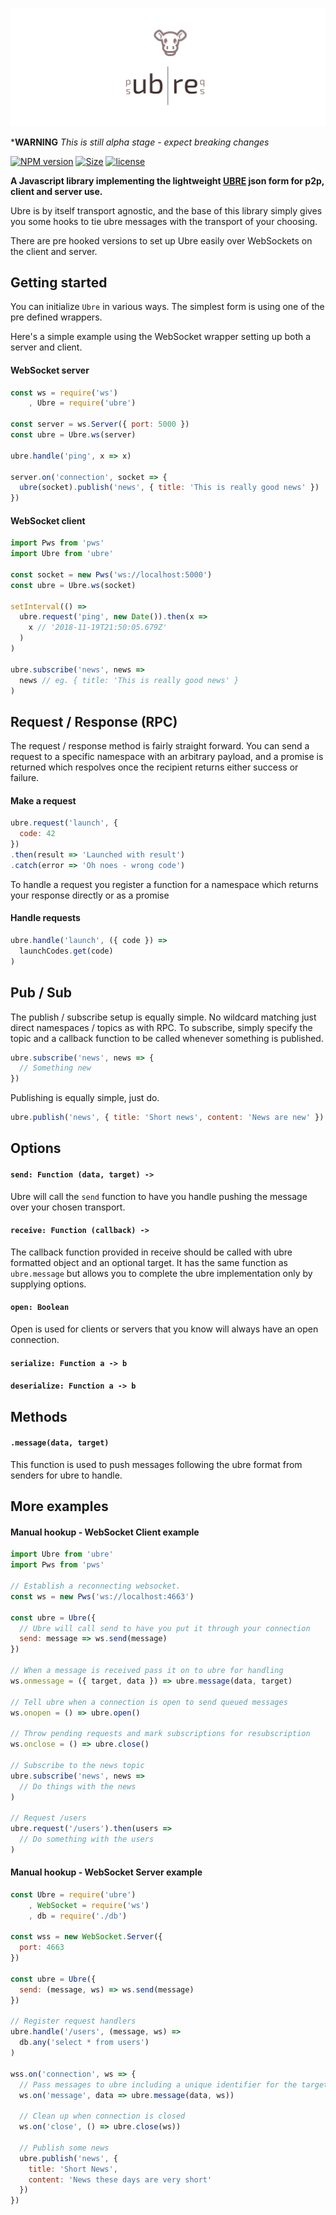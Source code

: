 ![ubre](ubre.svg)

***WARNING** *This is still alpha stage - expect breaking changes*

[![NPM version](https://img.shields.io/npm/v/ubre.svg)](https://www.npmjs.com/package/ubre)
[![Size](https://img.shields.io/bundlephobia/minzip/ubre.svg)]()
[![license](https://img.shields.io/github/license/porsager/ubre.svg)]()

**A Javascript library implementing the lightweight [UBRE](UBRE.md) json form for p2p, client and server use.**

Ubre is by itself transport agnostic, and the base of this library simply gives you some hooks to tie ubre messages with the transport of your choosing.

There are pre hooked versions to set up Ubre easily over WebSockets on the client and server.

## Getting started
You can initialize `Ubre` in various ways. The simplest form is using one of the pre defined wrappers.

Here's a simple example using the WebSocket wrapper setting up both a server and client.

#### WebSocket server
```js
const ws = require('ws')
    , Ubre = require('ubre')

const server = ws.Server({ port: 5000 })
const ubre = Ubre.ws(server)

ubre.handle('ping', x => x)

server.on('connection', socket => {
  ubre(socket).publish('news', { title: 'This is really good news' })
})
```

#### WebSocket client
```js
import Pws from 'pws'
import Ubre from 'ubre'

const socket = new Pws('ws://localhost:5000')
const ubre = Ubre.ws(socket)

setInterval(() =>
  ubre.request('ping', new Date()).then(x =>
    x // '2018-11-19T21:50:05.679Z'
  )
)

ubre.subscribe('news', news =>
  news // eg. { title: 'This is really good news' }
)
```

## Request / Response (RPC)

The request / response method is fairly straight forward. You can send a request to a specific namespace with an arbitrary payload, and a promise is returned which respolves once the recipient returns either success or failure.

#### Make a request
```js
ubre.request('launch', {
  code: 42
})
.then(result => 'Launched with result')
.catch(error => 'Oh noes - wrong code')
```

To handle a request you register a function for a namespace which returns your response directly or as a promise
#### Handle requests
```js
ubre.handle('launch', ({ code }) =>
  launchCodes.get(code)
)
```

## Pub / Sub

The publish / subscribe setup is equally simple. No wildcard matching just direct namespaces / topics as with RPC. To subscribe, simply specify the topic and a callback function to be called whenever something is published.

```js
ubre.subscribe('news', news => {
  // Something new
})
```

Publishing is equally simple, just do.
```js
ubre.publish('news', { title: 'Short news', content: 'News are new' })
```

## Options

#### `send: Function (data, target) -> `
Ubre will call the `send` function to have you handle pushing the message over your chosen transport.

#### `receive: Function (callback) -> `
The callback function provided in receive should be called with ubre formatted object and an optional target. It has the same function as `ubre.message` but allows you to complete the ubre implementation only by supplying options.

#### `open: Boolean`
Open is used for clients or servers that you know will always have an open connection.

#### `serialize: Function a -> b`


#### `deserialize: Function a -> b`

## Methods

#### `.message(data, target)`
This function is used to push messages following the ubre format from senders for ubre to handle. 

## More examples

#### Manual hookup - WebSocket Client example 

```js
import Ubre from 'ubre'
import Pws from 'pws'

// Establish a reconnecting websocket.
const ws = new Pws('ws://localhost:4663')

const ubre = Ubre({
  // Ubre will call send to have you put it through your connection
  send: message => ws.send(message)
})

// When a message is received pass it on to ubre for handling
ws.onmessage = ({ target, data }) => ubre.message(data, target)

// Tell ubre when a connection is open to send queued messages
ws.onopen = () => ubre.open()

// Throw pending requests and mark subscriptions for resubscription
ws.onclose = () => ubre.close()

// Subscribe to the news topic
ubre.subscribe('news', news =>
  // Do things with the news
)

// Request /users
ubre.request('/users').then(users =>
  // Do something with the users
)
```

#### Manual hookup - WebSocket Server example

```js
const Ubre = require('ubre')
    , WebSocket = require('ws')
    , db = require('./db')

const wss = new WebSocket.Server({
  port: 4663
})

const ubre = Ubre({
  send: (message, ws) => ws.send(message)
})

// Register request handlers
ubre.handle('/users', (message, ws) =>
  db.any('select * from users')
)

wss.on('connection', ws => {
  // Pass messages to ubre including a unique identifier for the target
  ws.on('message', data => ubre.message(data, ws))

  // Clean up when connection is closed
  ws.on('close', () => ubre.close(ws))

  // Publish some news
  ubre.publish('news', {
    title: 'Short News',
    content: 'News these days are very short'
  })
})
```


